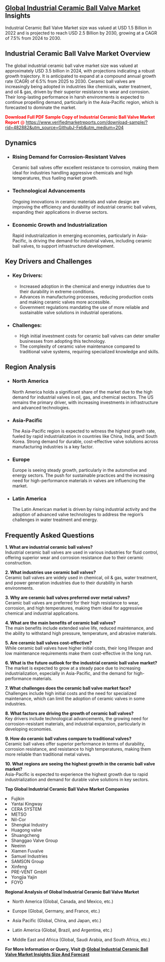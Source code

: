 <h2><a href="https://www.verifiedmarketreports.com/download-sample/?rid=482882&amp;utm_source=GithubJ&amp;utm_medium=204" target="_blank">Global Industrial Ceramic Ball Valve Market</a> Insights</h2><p>Industrial Ceramic Ball Valve Market size was valued at USD 1.5 Billion in 2022 and is projected to reach USD 2.5 Billion by 2030, growing at a CAGR of 7.5% from 2024 to 2030.</p><p> <h2>Industrial Ceramic Ball Valve Market Overview</h2> <p>The global industrial ceramic ball valve market size was valued at approximately USD 3.5 billion in 2024, with projections indicating a robust growth trajectory. It is anticipated to expand at a compound annual growth rate (CAGR) of 6.5% from 2025 to 2030. Ceramic ball valves are increasingly being adopted in industries like chemicals, water treatment, and oil & gas, driven by their superior resistance to wear and corrosion. Their long-lasting performance in harsh environments is expected to continue propelling demand, particularly in the Asia-Pacific region, which is forecasted to dominate the market. <p><span class=""><span style="color: #ff0000;"><strong>Download Full PDF Sample Copy of Industrial Ceramic Ball Valve Market Report</strong> @ </span><a href="https://www.verifiedmarketreports.com/download-sample/?rid=482882&amp;utm_source=GithubJ-Feb&amp;utm_medium=204" target="_blank">https://www.verifiedmarketreports.com/download-sample/?rid=482882&amp;utm_source=GithubJ-Feb&amp;utm_medium=204</a></span></p></p> <h2>Dynamics</h2> <ul> <li><h3>Rising Demand for Corrosion-Resistant Valves</h3> Ceramic ball valves offer excellent resistance to corrosion, making them ideal for industries handling aggressive chemicals and high temperatures, thus fueling market growth.</li> <li><h3>Technological Advancements</h3> Ongoing innovations in ceramic materials and valve design are improving the efficiency and durability of industrial ceramic ball valves, expanding their applications in diverse sectors.</li> <li><h3>Economic Growth and Industrialization</h3> Rapid industrialization in emerging economies, particularly in Asia-Pacific, is driving the demand for industrial valves, including ceramic ball valves, to support infrastructure development.</li> </ul> <h2>Key Drivers and Challenges</h2> <ul> <li><h3>Key Drivers:</h3> <ul> <li>Increased adoption in the chemical and energy industries due to their durability in extreme conditions.</li> <li>Advances in manufacturing processes, reducing production costs and making ceramic valves more accessible.</li> <li>Government regulations mandating the use of more reliable and sustainable valve solutions in industrial operations.</li> </ul> </li> <li><h3>Challenges:</h3> <ul> <li>High initial investment costs for ceramic ball valves can deter smaller businesses from adopting this technology.</li> <li>The complexity of ceramic valve maintenance compared to traditional valve systems, requiring specialized knowledge and skills.</li> </ul> </li> </ul> <h2>Region Analysis</h2> <ul> <li><h3>North America</h3> North America holds a significant share of the market due to the high demand for industrial valves in oil, gas, and chemical sectors. The US remains the primary driver, with increasing investments in infrastructure and advanced technologies.</li> <li><h3>Asia-Pacific</h3> The Asia-Pacific region is expected to witness the highest growth rate, fueled by rapid industrialization in countries like China, India, and South Korea. Strong demand for durable, cost-effective valve solutions across manufacturing industries is a key factor.</li> <li><h3>Europe</h3> Europe is seeing steady growth, particularly in the automotive and energy sectors. The push for sustainable practices and the increasing need for high-performance materials in valves are influencing the market.</li> <li><h3>Latin America</h3> The Latin American market is driven by rising industrial activity and the adoption of advanced valve technologies to address the region’s challenges in water treatment and energy.</li> </ul> <h2>Frequently Asked Questions</h2> <p><b>1. What are industrial ceramic ball valves?</b><br>Industrial ceramic ball valves are used in various industries for fluid control, offering superior wear and corrosion resistance due to their ceramic construction.</p> <p><b>2. What industries use ceramic ball valves?</b><br>Ceramic ball valves are widely used in chemical, oil & gas, water treatment, and power generation industries due to their durability in harsh environments.</p> <p><b>3. Why are ceramic ball valves preferred over metal valves?</b><br>Ceramic ball valves are preferred for their high resistance to wear, corrosion, and high temperatures, making them ideal for aggressive chemical and industrial applications.</p> <p><b>4. What are the main benefits of ceramic ball valves?</b><br>The main benefits include extended valve life, reduced maintenance, and the ability to withstand high pressure, temperature, and abrasive materials.</p> <p><b>5. Are ceramic ball valves cost-effective?</b><br>While ceramic ball valves have higher initial costs, their long lifespan and low maintenance requirements make them cost-effective in the long run.</p> <p><b>6. What is the future outlook for the industrial ceramic ball valve market?</b><br>The market is expected to grow at a steady pace due to increasing industrialization, especially in Asia-Pacific, and the demand for high-performance materials.</p> <p><b>7. What challenges does the ceramic ball valve market face?</b><br>Challenges include high initial costs and the need for specialized maintenance, which can limit the adoption of ceramic valves in some industries.</p> <p><b>8. What factors are driving the growth of ceramic ball valves?</b><br>Key drivers include technological advancements, the growing need for corrosion-resistant materials, and industrial expansion, particularly in developing economies.</p> <p><b>9. How do ceramic ball valves compare to traditional valves?</b><br>Ceramic ball valves offer superior performance in terms of durability, corrosion resistance, and resistance to high temperatures, making them more reliable than traditional metal valves.</p> <p><b>10. What regions are seeing the highest growth in the ceramic ball valve market?</b><br>Asia-Pacific is expected to experience the highest growth due to rapid industrialization and demand for durable valve solutions in key sectors.</p> </p><p><strong>Top Global Industrial Ceramic Ball Valve Market Companies</strong></p><div data-test-id=""><p><li>Fujikin</li><li> Yantai Kingway</li><li> CERA SYSTEM</li><li> METSO</li><li> Nil-Cor</li><li> Shengkai Industry</li><li> Huagong valve</li><li> Shuangcheng</li><li> Shanggao Valve Group</li><li> Neeinn</li><li> Xiamen Fuvalve</li><li> Samuel Industries</li><li> SAMSON Group</li><li> Xinfeng</li><li> PRE-VENT GmbH</li><li> Yongjia Yajin</li><li> FOYO</li></p><div><strong>Regional Analysis of&nbsp;Global Industrial Ceramic Ball Valve Market</strong></div><ul><li dir="ltr"><p dir="ltr">North America&nbsp;(Global, Canada, and Mexico, etc.)</p></li><li dir="ltr"><p dir="ltr">Europe (Global, Germany, and France, etc.)</p></li><li dir="ltr"><p dir="ltr">Asia Pacific&nbsp;(Global, China, and Japan, etc.)</p></li><li dir="ltr"><p dir="ltr">Latin America&nbsp;(Global, Brazil, and Argentina, etc.)</p></li><li dir="ltr">Middle East and Africa&nbsp;(Global, Saudi Arabia, and South Africa, etc.)</li></ul><p><strong>For More Information or Query, Visit @&nbsp;</strong><strong><a href="https://www.verifiedmarketreports.com/product/industrial-ceramic-ball-valve-market/?utm_source=GithubJ&amp;utm_medium=204" target="_blank">Global Industrial Ceramic Ball Valve Market Insights Size And Forecast</a></strong></p></div>

